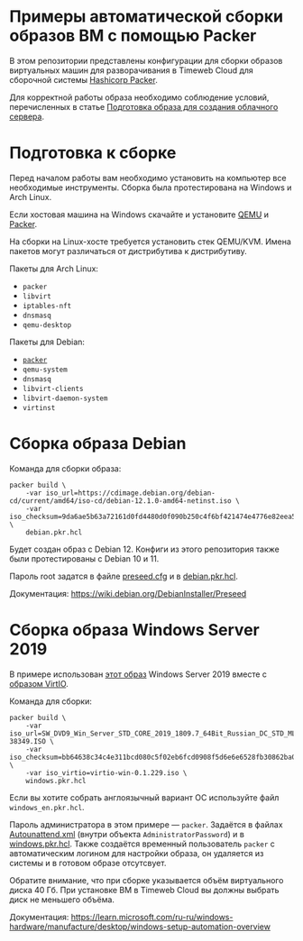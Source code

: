 # Примеры автоматической сборки образов ВМ с помощью Packer

В этом репозитории представлены конфигурации для сборки образов виртуальных машин для разворачивания в Timeweb Cloud для сборочной системы [Hashicorp Packer](https://developer.hashicorp.com/packer).

Для корректной работы образа необходимо соблюдение условий, перечисленных в статье [Подготовка образа для создания облачного сервера](https://timeweb.cloud/docs/unix-guides/podgotovka-obraza-dlya-sozdaniya-oblachnogo-servera).

# Подготовка к сборке

Перед началом работы вам необходимо установить на компьютер все необходимые инструменты. Сборка была протестирована на Windows и Arch Linux.

Если хостовая машина на Windows скачайте и установите [QEMU](https://qemu.weilnetz.de/w64/) и [Packer](https://developer.hashicorp.com/packer/downloads?product_intent=packer).

На сборки на Linux-хосте требуется установить стек QEMU/KVM. Имена пакетов могут различаться от дистрибутива к дистрибутиву.

Пакеты для Arch Linux:

- `packer`
- `libvirt`
- `iptables-nft`
- `dnsmasq`
- `qemu-desktop`

Пакеты для Debian:

- [`packer`](https://developer.hashicorp.com/packer/tutorials/docker-get-started/get-started-install-cli#installing-packer)
- `qemu-system`
- `dnsmasq`
- `libvirt-clients`
- `libvirt-daemon-system`
- `virtinst`

# Сборка образа Debian

Команда для сборки образа:

```
packer build \
    -var iso_url=https://cdimage.debian.org/debian-cd/current/amd64/iso-cd/debian-12.1.0-amd64-netinst.iso \
    -var iso_checksum=9da6ae5b63a72161d0fd4480d0f090b250c4f6bf421474e4776e82eea5cb3143bf8936bf43244e438e74d581797fe87c7193bbefff19414e33932fe787b1400f \
    debian.pkr.hcl
```

Будет создан образ с Debian 12. Конфиги из этого репозитория также были протестированы с Debian 10 и 11.

Пароль root задатся в файле [preseed.cfg](debian/preseed.cfg) и в [debian.pkr.hcl](debian/debian.pkr.hcl).

Документация: https://wiki.debian.org/DebianInstaller/Preseed

# Сборка образа Windows Server 2019

В примере использован [этот образ](http://mirror.timeweb.ru/win/) Windows Server 2019 вместе с [образом VirtIO](https://fedorapeople.org/groups/virt/virtio-win/direct-downloads/archive-virtio/virtio-win-0.1.229-1/).

Команда для сборки:

```
packer build \
    -var iso_url=SW_DVD9_Win_Server_STD_CORE_2019_1809.7_64Bit_Russian_DC_STD_MLF_X22-38349.ISO \
    -var iso_checksum=bb64638c34c4e311bcd080c5f02eb6fcd0908f5d6e6e6528fb30862ba0e9cdac \
    -var iso_virtio=virtio-win-0.1.229.iso \
    windows.pkr.hcl
```

Если вы хотите собрать англоязычный вариант ОС используйте файл `windows_en.pkr.hcl`.

Пароль администратора в этом примере — `packer`. Задаётся в файлах [Autounattend.xml](windows/Autounattend.xml) (внутри объекта `AdministratorPassword`) и в [windows.pkr.hcl](windows/windows.pkr.hcl). Также создаётся временный пользователь `packer` с автоматическим логином для настройки образа, он удаляется из системы и в готовом образе отсутсвует.

Обратите внимание, что при сборке указывается объём виртуального диска 40 Гб. При установке ВМ в Timeweb Cloud вы должны выбрать диск не меньшего объёма.

Документация: https://learn.microsoft.com/ru-ru/windows-hardware/manufacture/desktop/windows-setup-automation-overview
